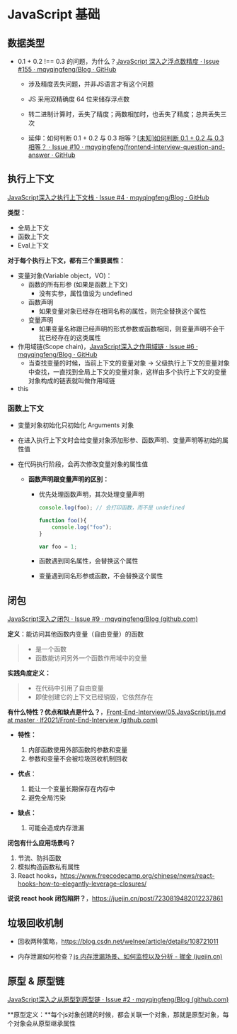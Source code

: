 # JavaScript 基础



## 数据类型

- 0.1 + 0.2 !== 0.3 的问题，为什么？[JavaScript 深入之浮点数精度 · Issue #155 · mqyqingfeng/Blog · GitHub](https://github.com/mqyqingfeng/Blog/issues/155)

  - 涉及精度丢失问题，并非JS语言才有这个问题

  - JS 采用双精确度 64 位来储存浮点数

  - 转二进制计算时，丢失了精度；两数相加时，也丢失了精度；总共丢失三次

  - 延伸：如何判断 0.1 + 0.2 与 0.3 相等？[[未知\]如何判断 0.1 + 0.2 与 0.3 相等？ · Issue #10 · mqyqingfeng/frontend-interview-question-and-answer · GitHub](https://github.com/mqyqingfeng/frontend-interview-question-and-answer/issues/10)



## 执行上下文 

[JavaScript深入之执行上下文栈 · Issue #4 · mqyqingfeng/Blog · GitHub](https://github.com/mqyqingfeng/Blog/issues/4)

**类型：**

- 全局上下文
- 函数上下文
- Eval上下文

**对于每个执行上下文，都有三个重要属性：**

- 变量对象(Variable object，VO)：
  - 函数的所有形参 (如果是函数上下文)
    - 没有实参，属性值设为 undefined
  - 函数声明
    - 如果变量对象已经存在相同名称的属性，则完全替换这个属性
  - 变量声明
    - 如果变量名称跟已经声明的形式参数或函数相同，则变量声明不会干扰已经存在的这类属性
- 作用域链(Scope chain)，[JavaScript深入之作用域链 · Issue #6 · mqyqingfeng/Blog · GitHub](https://github.com/mqyqingfeng/Blog/issues/6)
  - 当查找变量的时候，当前上下文的变量对象 -> 父级执行上下文的变量对象中查找，一直找到全局上下文的变量对象，这样由多个执行上下文的变量对象构成的链表就叫做作用域链
- this



### 函数上下文

- 变量对象初始化只初始化 Arguments 对象

- 在进入执行上下文时会给变量对象添加形参、函数声明、变量声明等初始的属性值

- 在代码执行阶段，会再次修改变量对象的属性值
  - **函数声明跟变量声明的区别：**
    - 优先处理函数声明，其次处理变量声明
    
      ```javascript
      console.log(foo); // 会打印函数，而不是 undefined
      
      function foo(){
          console.log("foo");
      }
      
      var foo = 1;
      ```
    
    - 函数遇到同名属性，会替换这个属性
    
    - 变量遇到同名形参或函数，不会替换这个属性



## 闭包

[JavaScript深入之闭包 · Issue #9 · mqyqingfeng/Blog (github.com)](https://github.com/mqyqingfeng/Blog/issues/9)

**定义**：能访问其他函数内变量（自由变量）的函数

> - 是一个函数
> - 函数能访问另外一个函数作用域中的变量

**实践角度定义：**

> - 在代码中引用了自由变量
> - 即使创建它的上下文已经销毁，它依然存在

**有什么特性？优点和缺点是什么？**，[Front-End-Interview/05.JavaScript/js.md at master · lf2021/Front-End-Interview (github.com)](https://github.com/lf2021/Front-End-Interview/blob/master/05.JavaScript/js.md#闭包的特性以及优缺点)

- **特性：**
  1. 内部函数使用外部函数的参数和变量
  2. 参数和变量不会被垃圾回收机制回收

- **优点**：
  1. 能让一个变量长期保存在内存中
  2. 避免全局污染
- **缺点：**
  1. 可能会造成内存泄漏

**闭包有什么应用场景吗？**

1. 节流、防抖函数
2. 模拟构造函数私有属性
3. React hooks，https://www.freecodecamp.org/chinese/news/react-hooks-how-to-elegantly-leverage-closures/

**说说 react hook 闭包陷阱？**，https://juejin.cn/post/7230819482012237861



## 垃圾回收机制

- 回收两种策略，https://blog.csdn.net/welnee/article/details/108721011

- 内存泄漏如何检查？[js 内存泄漏场景、如何监控以及分析 - 掘金 (juejin.cn)](https://juejin.cn/post/6844904048961781774#comment)



## 原型 & 原型链

[JavaScript深入之从原型到原型链 · Issue #2 · mqyqingfeng/Blog (github.com)](https://github.com/mqyqingfeng/Blog/issues/2)

**原型定义：**每个js对象创建的时候，都会关联一个对象，那就是原型对象，每个对象会从原型继承属性
